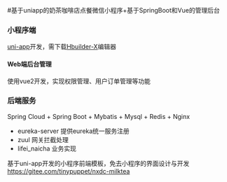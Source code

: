 #基于uniapp的奶茶咖啡店点餐微信小程序+基于SpringBoot和Vue的管理后台

### 小程序端
[uni-app](https://uniapp.dcloud.net.cn/)开发，需下载[Hbuilder-X](https://hx.dcloud.net.cn/README)编辑器
#### Web端后台管理
使用vue2开发，实现权限管理、用户订单管理等功能

### 后端服务
Spring Cloud + Spring Boot + Mybatis + Mysql + Redis + Nginx
- eureka-server 提供eureka统一服务注册
- zuul 网关拦截处理
- lifei_naicha 业务实现


基于uni-app开发的小程序前端模板，免去小程序的界面设计与开发
https://gitee.com/tinypuppet/nxdc-milktea